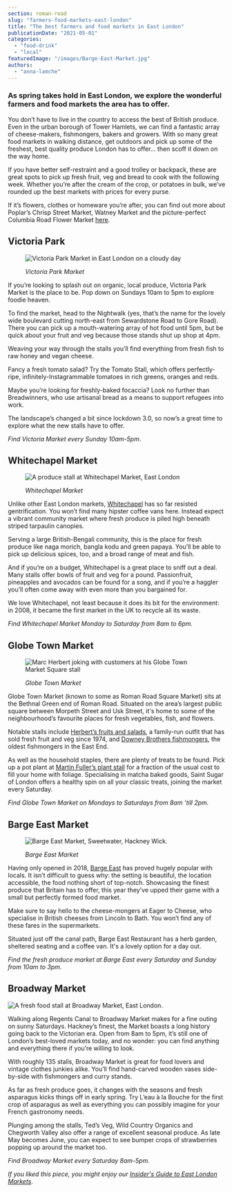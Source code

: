 ```yaml
---
section: roman-road
slug: "farmers-food-markets-east-london"
title: "The best farmers and food markets in East London"
publicationDate: "2021-05-01"
categories: 
  - "food-drink"
  - "local"
featuredImage: "/images/Barge-East-Market.jpg"
authors: 
  - "anna-lamche"
---
```


### As spring takes hold in East London, we explore the wonderful farmers and food markets the area has to offer.

You don’t have to live in the country to access the best of British produce. Even in the urban borough of Tower Hamlets, we can find a fantastic array of cheese-makers, fishmongers, bakers and growers. With so many great food markets in walking distance, get outdoors and pick up some of the freshest, best quality produce London has to offer... then scoff it down on the way home.

If you have better self-restraint and a good trolley or backpack, these are great spots to pick up fresh fruit, veg and bread to cook with the following week. Whether you’re after the cream of the crop, or potatoes in bulk, we’ve rounded up the best markets with prices for every purse. 

If it’s flowers, clothes or homeware you’re after, you can find out more about Poplar’s Chrisp Street Market, Watney Market and the picture-perfect Columbia Road Flower Market [here](https://romanroadlondon.com/best-east-london-markets/).

## Victoria Park

<figure>

![Victoria Park Market in East London on a cloudy day](/images/victoria-park-market-east-london-stalls-1024x683.jpg)

<figcaption>

_Victoria Park Market_

</figcaption>

</figure>

If you’re looking to splash out on organic, local produce, Victoria Park Market is the place to be. Pop down on Sundays 10am to 5pm to explore foodie heaven.

To find the market, head to the Nightwalk (yes, that’s the name for the lovely wide boulevard cutting north-east from Sewardstone Road to Gore Road). There you can pick up a mouth-watering array of hot food until 5pm, but be quick about your fruit and veg because those stands shut up shop at 4pm. 

Weaving your way through the stalls you’ll find everything from fresh fish to raw honey and vegan cheese. 

Fancy a fresh tomato salad? Try the Tomato Stall, which offers perfectly-ripe, infinitely-Instagrammable tomatoes in rich greens, oranges and reds. 

Maybe you’re looking for freshly-baked focaccia? Look no further than Breadwinners, who use artisanal bread as a means to support refugees into work.

The landscape’s changed a bit since lockdown 3.0, so now’s a great time to explore what the new stalls have to offer.

_Find Victoria Market every Sunday 10am-5pm_.

## Whitechapel Market

<figure>

![A produce stall at Whitechapel Market, East London](/images/whitechapel-market-east-london-produce-1024x683.jpg)

<figcaption>

_Whitechapel Market_

</figcaption>

</figure>

Unlike other East London markets, [Whitechapel](https://www.theguardian.com/cities/gallery/2017/oct/03/london-markets-100-years-ago-archives-in-pictures) has so far resisted gentrification. You won’t find many hipster coffee vans here. Instead expect a vibrant community market where fresh produce is piled high beneath striped tarpaulin canopies.

Serving a large British-Bengali community, this is the place for fresh produce like naga morich, bangla kodu and green papaya. You’ll be able to pick up delicious spices, too, and a broad range of meat and fish.

And if you’re on a budget, Whitechapel is a great place to sniff out a deal. Many stalls offer bowls of fruit and veg for a pound. Passionfruit, pineapples and avocados can be found for a song, and if you’re a haggler you’ll often come away with even more than you bargained for.

We love Whitechapel, not least because it does its bit for the environment: in 2008, it became the first market in the UK to recycle all its waste.

_Find Whitechapel Market Monday to Saturday from 8am to 6pm._

## Globe Town Market 

<figure>

![Marc Herbert joking with customers at his Globe Town Market Square stall](/images/Marc-Herbert-Globe-Town-Market-Roman-Road-1-1024x683.jpg)

<figcaption>

_Globe Town Market_

</figcaption>

</figure>

Globe Town Market (known to some as Roman Road Square Market) sits at the Bethnal Green end of Roman Road. Situated on the area’s largest public square between Morpeth Street and Usk Street, it's home to some of the neighbourhood’s favourite places for fresh vegetables, fish, and flowers. 

Notable stalls include [Herbert’s fruits and salads](https://romanroadlondon.com/herberts-fruit-and-salad-globe-town/), a family-run outfit that has sold fresh fruit and veg since 1974, and [Downey Brothers fishmongers](https://romanroadlondon.com/downey-brother-fishmonger-globe-town-market-roman-road/), the oldest fishmongers in the East End.

As well as the household staples, there are plenty of treats to be found. Pick up a pot plant at [Martin Fuller’s plant stall](https://romanroadlondon.com/plant-stall-globe-town-market-square/) for a fraction of the usual cost to fill your home with foliage. Specialising in matcha baked goods, Saint Sugar of London offers a healthy spin on all your classic treats, joining the market every Saturday.

_Find Globe Town Market on Mondays to Saturdays from 8am ’till 2pm._

## Barge East Market

<figure>

![Barge East Market, Sweetwater, Hackney Wick.](/images/Barge-East-Market-1024x683.jpg)

<figcaption>

_Barge East Market_

</figcaption>

</figure>

Having only opened in 2018, [Barge East](https://romanroadlondon.com/barge-east-restaurant-hackney-wick/) has proved hugely popular with locals. It isn’t difficult to guess why: the setting is beautiful, the location accessible, the food nothing short of top-notch. Showcasing the finest produce that Britain has to offer, this year they’ve upped their game with a small but perfectly formed food market. 

Make sure to say hello to the cheese-mongers at Eager to Cheese, who specialise in British cheeses from Lincoln to Bath. You won’t find any of these fares in the supermarkets. 

Situated just off the canal path, Barge East Restaurant has a herb garden, sheltered seating and a coffee van. It's a lovely option for a day out.

_Find the fresh produce market at Barge East every Saturday and Sunday from 10am to 3pm._

## Broadway Market

![A fresh food stall at Broadway Market, East London.](/images/broadway-market-east-london-orange-1024x683.jpg)

Walking along Regents Canal to Broadway Market makes for a fine outing on sunny Saturdays. Hackney’s finest, the Market boasts a long history going back to the Victorian era. Open from 8am to 5pm, it’s still one of London’s best-loved markets today, and no wonder: you can find anything and everything there if you’re willing to look. 

With roughly 135 stalls, Broadway Market is great for food lovers and vintage clothes junkies alike. You’ll find hand-carved wooden vases side-by-side with fishmongers and curry stands. 

As far as fresh produce goes, it changes with the seasons and fresh asparagus kicks things off in early spring. Try L’eau à la Bouche for the first crop of asparagus as well as everything you can possibly imagine for your French gastronomy needs. 

Plunging among the stalls, Ted’s Veg, Wild Country Organics and Chegworth Valley also offer a range of excellent seasonal produce. As late May becomes June, you can expect to see bumper crops of strawberries popping up around the market too.

_Find Broadway Market every Saturday 8am-5pm._

_If you liked this piece, you might enjoy our [Insider's Guide to East London Markets](https://romanroadlondon.com/best-east-london-markets/)_.
